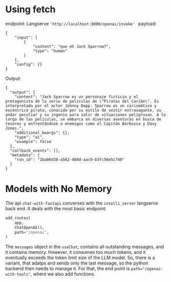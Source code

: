 # Using fetch

endpoint:
Langserve
`'http://localhost:8000/openai/invoke' `
payload:
```
{
    "input": [
        {
            "content": "que eh Jack Sparrow?",
            "type": "human"
        }
    ],
    "config": {}
}
```
Output: 
```
{
  "output": {
    "content": "Jack Sparrow es un personaje ficticio y el protagonista de la serie de películas de \"Piratas del Caribe\". Es interpretado por el actor Johnny Depp. Sparrow es un carismático y excéntrico pirata, conocido por su estilo de vestir extravagante, su andar peculiar y su ingenio para salir de situaciones peligrosas. A lo largo de las películas, se embarca en diversas aventuras en busca de tesoros y enfrentándose a enemigos como el Capitán Barbossa y Davy Jones.",
    "additional_kwargs": {},
    "type": "ai",
    "example": false
  },
  "callback_events": [],
  "metadata": {
    "run_id": "1ba06d38-a562-480d-aac0-b3fc56e5c740"
  }
}
```

# Models with No Memory

The api `chat-with-fastapi` converses with the `intelli_server` langserve back end.
It deals with the most basic endpoint:

```python
add_routes(
    app,
    ChatOpenAI(),
    path="/openai",
)
```

The `messages` object in the `useChat`, contains all outstanding messages, and it contains memory. However, it consumes too much tokens, and it eventually exceeds the token limit size of the LLM model. 
So, there is a variant, that adatps and sends only the last message, so the python backend then needs to manage it. For that, the end point is `path="/openai-with-tools"`, where we also add functions.